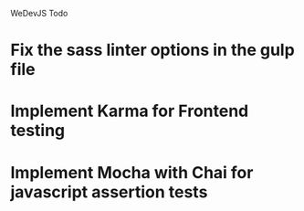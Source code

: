 WeDevJS Todo

# Fix the sass linter options in the gulp file
# Implement Karma for Frontend testing
# Implement Mocha with Chai for javascript assertion tests 